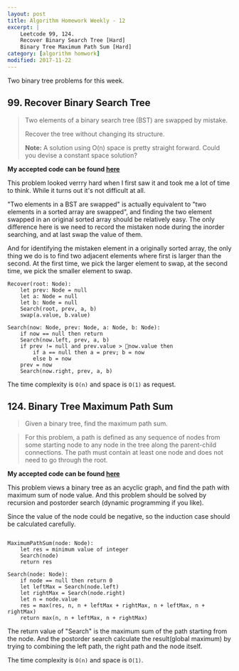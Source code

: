 ```yaml
---
layout: post
title: Algorithm Homework Weekly - 12
excerpt: |
    Leetcode 99, 124.
    Recover Binary Search Tree [Hard]
    Binary Tree Maximum Path Sum [Hard]
category: [algorithm homwork]
modified: 2017-11-22
---
```


Two binary tree problems for this week.

## 99. Recover Binary Search Tree

> Two elements of a binary search tree (BST) are swapped by mistake.
>
> Recover the tree without changing its structure.
>
> **Note:**
> A solution using O(n) space is pretty straight forward. Could you devise a constant space solution?

**My accepted code can be found [here](https://github.com/VinaLx/oj/blob/master/leetcode/99.h)**

This problem looked verrry hard when I first saw it and took me a lot of time to think. While it turns out it's not difficult at all.

"Two elements in a BST are swapped" is actually equivalent to "two elements in a sorted array are swapped", and finding the two element swapped in an original sorted array should be relatively easy. The only  difference here is we need to record the mistaken node during the inorder searching, and at last swap the value of them.

And for identifying the mistaken element in a originally sorted array, the only thing we do is to find two adjacent elements where first is larger than the second. At the first time, we pick the larger element to swap, at the second time, we pick the smaller element to swap.

```
Recover(root: Node):
    let prev: Node = null
    let a: Node = null
    let b: Node = null
    Search(root, prev, a, b)
    swap(a.value, b.value)

Search(now: Node, prev: Node, a: Node, b: Node):
    if now == null then return
    Search(now.left, prev, a, b)
    if prev != null and prev.value > now.value then
        if a == null then a = prev; b = now
        else b = now
    prev = now
    Search(now.right, prev, a, b)
```

The time complexity is `O(n)` and space is `O(1)` as request.

## 124. Binary Tree Maximum Path Sum

> Given a binary tree, find the maximum path sum.

> For this problem, a path is defined as any sequence of nodes from some starting node to any node in the tree along the parent-child connections. The path must contain at least one node and does not need to go through the root.

**My accepted code can be found [here](https://github.com/VinaLx/oj/blob/master/leetcode/124.h)**

This problem views a binary tree as an acyclic graph, and find the path with maximum sum of node value. And this problem should be solved by recursion and postorder search (dynamic programming if you like).

Since the value of the node could be negative, so the induction case should be calculated carefully.

```

MaximumPathSum(node: Node):
    let res = minimum value of integer
    Search(node)
    return res

Search(node: Node):
    if node == null then return 0
    let leftMax = Search(node.left)
    let rightMax = Search(node.right)
    let n = node.value
    res = max(res, n, n + leftMax + rightMax, n + leftMax, n + rightMax)
    return max(n, n + leftMax, n + rightMax)
```

The return value of "Search" is the maximum sum of the path starting from the node. And the postorder search calculate the result(global maximum) by trying to combining the left path, the right path and the node itself.

The time complexity is `O(n)` and space is `O(1)`.